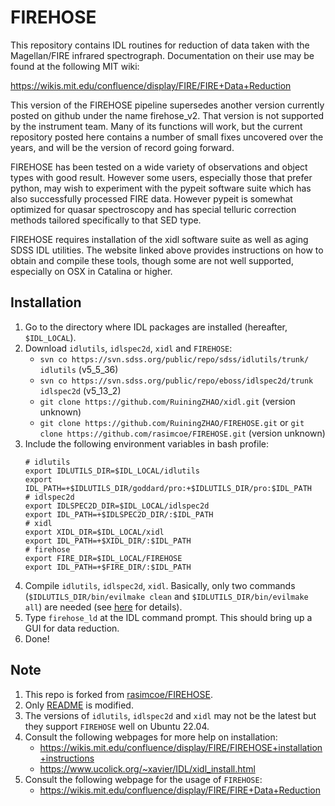# FIREHOSE

This repository contains IDL routines for reduction of data taken with the Magellan/FIRE infrared spectrograph.  Documentation on their use may be found at the following MIT wiki:

https://wikis.mit.edu/confluence/display/FIRE/FIRE+Data+Reduction

This version of the FIREHOSE pipeline supersedes another version currently posted on github under the name firehose_v2.  That version is not supported by the instrument team.  Many of its functions will work, but the current repository posted here contains a number of small fixes uncovered over the years, and will be the version of record going forward.

FIREHOSE has been tested on a wide variety of observations and object types with good result. However some users, especially those that prefer python, may wish to experiment with the pypeit software suite which has also successfully processed FIRE data.  However pypeit is somewhat optimized for quasar spectroscopy and has special telluric correction methods tailored specifically to that SED type.

FIREHOSE requires installation of the xidl software suite as well as aging SDSS IDL utilities.  The website linked above provides instructions on how to obtain and compile these tools, though some are not well supported, especially on OSX in Catalina or higher.

## Installation
1. Go to the directory where IDL packages are installed (hereafter, `$IDL_LOCAL`).
2. Download `idlutils`, `idlspec2d`, `xidl` and `FIREHOSE`:
    - `svn co https://svn.sdss.org/public/repo/sdss/idlutils/trunk/ idlutils` (v5_5_36)
    - `svn co https://svn.sdss.org/public/repo/eboss/idlspec2d/trunk idlspec2d` (v5_13_2)
    - `git clone https://github.com/RuiningZHAO/xidl.git` (version unknown)
    - `git clone https://github.com/RuiningZHAO/FIREHOSE.git` or `git clone https://github.com/rasimcoe/FIREHOSE.git` (version unknown)
3. Include the following environment variables in bash profile:
    ```
    # idlutils
    export IDLUTILS_DIR=$IDL_LOCAL/idlutils
    export IDL_PATH=+$IDLUTILS_DIR/goddard/pro:+$IDLUTILS_DIR/pro:$IDL_PATH
    # idlspec2d
    export IDLSPEC2D_DIR=$IDL_LOCAL/idlspec2d
    export IDL_PATH=+$IDLSPEC2D_DIR/:$IDL_PATH
    # xidl
    export XIDL_DIR=$IDL_LOCAL/xidl
    export IDL_PATH=+$XIDL_DIR/:$IDL_PATH
    # firehose
    export FIRE_DIR=$IDL_LOCAL/FIREHOSE
    export IDL_PATH=+$FIRE_DIR/:$IDL_PATH
    ```
4. Compile `idlutils`, `idlspec2d`, `xidl`. Basically, only two commands (`$IDLUTILS_DIR/bin/evilmake clean` and `$IDLUTILS_DIR/bin/evilmake all`) are needed (see [here](https://www.ucolick.org/~xavier/IDL/xidl_install.html) for details).
5. Type `firehose_ld` at the IDL command prompt. This should bring up a GUI for data reduction.
6. Done!

## Note
1. This repo is forked from [rasimcoe/FIREHOSE](https://github.com/rasimcoe/FIREHOSE.git).
2. Only [README](README.md) is modified.
3. The versions of `idlutils`, `idlspec2d` and `xidl` may not be the latest but they support `FIREHOSE` well on Ubuntu 22.04.
4. Consult the following webpages for more help on installation:
    - https://wikis.mit.edu/confluence/display/FIRE/FIREHOSE+installation+instructions
    - https://www.ucolick.org/~xavier/IDL/xidl_install.html
5. Consult the following webpage for the usage of `FIREHOSE`:
    - https://wikis.mit.edu/confluence/display/FIRE/FIRE+Data+Reduction